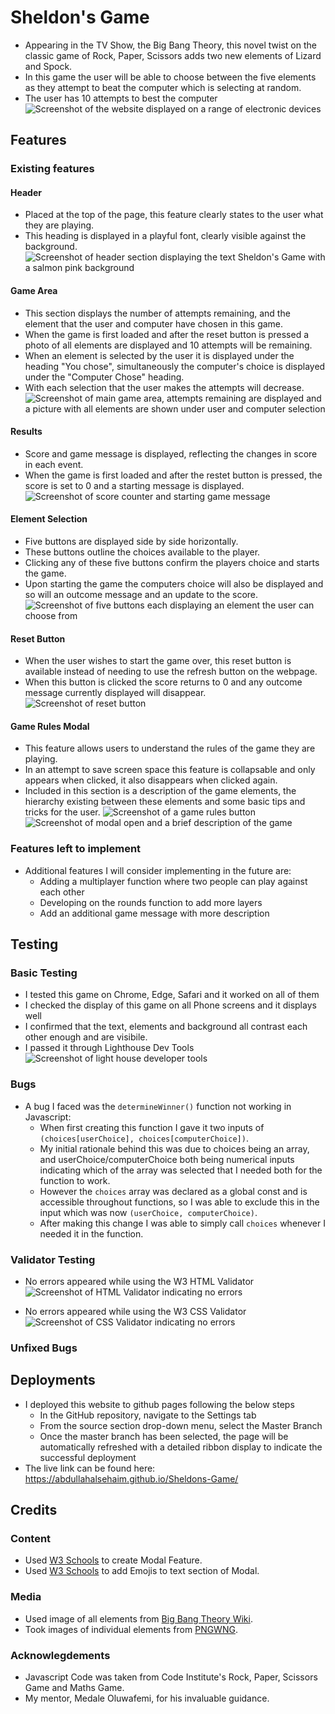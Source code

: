 # Sheldon's Game

* Appearing in the TV Show, the Big Bang Theory, this novel twist on the classic game of Rock, Paper, Scissors adds two new elements of Lizard and Spock.
* In this game the user will be able to choose between the five elements as they attempt to beat the computer which is selecting at random.
* The user has 10 attempts to best the computer
![Screenshot of the website displayed on a range of electronic devices](assets/images/device_mockup.png)

## Features

### Existing features

#### Header
* Placed at the top of the page, this feature clearly states to the user what they are playing.
* This heading is displayed in a playful font, clearly visible against the background.
![Screenshot of header section displaying the text Sheldon's Game with a salmon pink background](assets/images/header.PNG)

#### Game Area
* This section displays the number of attempts remaining, and the element that the user and computer have chosen in this game.
* When the game is first loaded and after the reset button is pressed a photo of all elements are displayed and 10 attempts will be remaining.
* When an element is selected by the user it is displayed under the heading "You chose", simultaneously the computer's choice is displayed under the "Computer Chose" heading.
* With each selection that the user makes the attempts will decrease.
![Screenshot of main game area, attempts remaining are displayed and a picture with all elements are shown under user and computer selection](assets/images/game_area.PNG)

#### Results
* Score and game message is displayed, reflecting the changes in score in each event.
* When the game is first loaded and after the restet button is pressed, the score is set to 0 and a starting message is displayed.
![Screenshot of score counter and starting game message](assets/images/results.PNG)


#### Element Selection
* Five buttons are displayed side by side horizontally.
* These buttons outline the choices available to the player.
* Clicking any of these five buttons confirm the players choice and starts the game.
* Upon starting the game the computers choice will also be displayed and so will an outcome message and an update to the score.
![Screenshot of five buttons each displaying an element the user can choose from](assets/images/element_selection.PNG)

#### Reset Button
* When the user wishes to start the game over, this reset button is available instead of needing to use the refresh button on the webpage.
* When this button is clicked the score returns to 0 and any outcome message currently displayed will disappear.
![Screenshot of reset button](assets/images/reset_button.PNG)

#### Game Rules Modal
* This feature allows users to understand the rules of the game they are playing.
* In an attempt to save screen space this feature is collapsable and only appears when clicked, it also disappears when clicked again.
* Included in this section is a description of the game elements, the hierarchy existing between these elements and some basic tips and tricks for the user.
![Screenshot of a game rules button](assets/images/game_rules_modal_button.PNG)
![Screenshot of modal open and a brief description of the game](assets/images/game_rules_modal_open.PNG)

### Features left to implement
* Additional features I will consider implementing in the future are:
    * Adding a multiplayer function where two people can play against each other
    * Developing on the rounds function to add more layers
    * Add an additional game message with more description

## Testing

### Basic Testing
* I tested this game on Chrome, Edge, Safari and it worked on all of them
* I checked the display of this game on all Phone screens and it displays well
* I confirmed that the text, elements and background all contrast each other enough and are visibile.
* I passed it through Lighthouse Dev Tools
![Screenshot of light house developer tools](assets/images/lighthouse_report.PNG)

### Bugs
* A bug I faced was the `determineWinner()` function not working in Javascript:
    * When first creating this function I gave it two inputs of `(choices[userChoice], choices[computerChoice])`.
    * My initial rationale behind this was due to choices being an array, and userChoice/computerChoice both being numerical inputs 
    indicating which of the array was selected that I needed both for the function to work.
    * However the `choices` array was declared as a global const and is accessible throughout functions, 
    so I was able to exclude this in the input which was now `(userChoice, computerChoice)`.
    * After making this change I was able to simply call `choices` whenever I needed it in the function. 


### Validator Testing
* No errors appeared while using the W3 HTML Validator
![Screenshot of HTML Validator indicating no errors](assets/images/html_validator.PNG)

* No errors appeared while using the W3 CSS Validator
![Screenshot of CSS Validator indicating no errors](assets/images/css_validator.PNG)

### Unfixed Bugs


## Deployments
* I deployed this website to github pages following the below steps
    * In the GitHub repository, navigate to the Settings tab
    * From the source section drop-down menu, select the Master Branch
    * Once the master branch has been selected, the page will be automatically refreshed with a detailed ribbon display to indicate the successful deployment
* The live link can be found here: https://abdullahalsehaim.github.io/Sheldons-Game/

## Credits

### Content
* Used [W3 Schools](https://www.w3schools.com/howto/howto_css_modals.asp) to create Modal Feature.
* Used [W3 Schools](https://www.w3schools.com/html/html_emojis.asp) to add Emojis to text section of Modal.

### Media
* Used image of all elements from [Big Bang Theory Wiki](https://bigbangtheory.fandom.com/wiki/Rock,_Paper,_Scissors,_Lizard,_Spock).
* Took images of individual elements from [PNGWNG](https://www.pngwing.com/en/free-png-ycasl).

### Acknowlegdements
* Javascript Code was taken from Code Institute's Rock, Paper, Scissors Game and Maths Game.
* My mentor, Medale Oluwafemi, for his invaluable guidance.